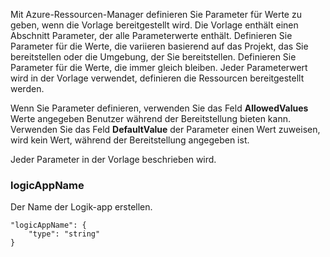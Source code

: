 Mit Azure-Ressourcen-Manager definieren Sie Parameter für Werte zu geben, wenn die Vorlage bereitgestellt wird. Die Vorlage enthält einen Abschnitt Parameter, der alle Parameterwerte enthält.
Definieren Sie Parameter für die Werte, die variieren basierend auf das Projekt, das Sie bereitstellen oder die Umgebung, der Sie bereitstellen. Definieren Sie Parameter für die Werte, die immer gleich bleiben. Jeder Parameterwert wird in der Vorlage verwendet, definieren die Ressourcen bereitgestellt werden. 

Wenn Sie Parameter definieren, verwenden Sie das Feld **AllowedValues** Werte angegeben Benutzer während der Bereitstellung bieten kann. Verwenden Sie das Feld **DefaultValue** der Parameter einen Wert zuweisen, wird kein Wert, während der Bereitstellung angegeben ist.

Jeder Parameter in der Vorlage beschrieben wird.

### <a name="logicappname"></a>logicAppName

Der Name der Logik-app erstellen.

    "logicAppName": {
        "type": "string"
    }
